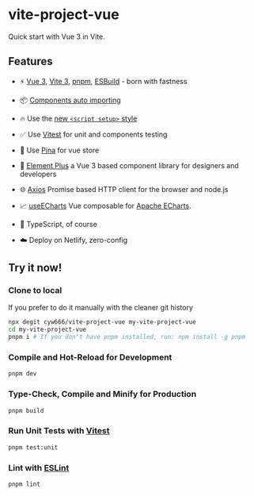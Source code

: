 # vite-project-vue

Quick start with Vue 3 in Vite.

## Features

- ⚡️ [Vue 3](https://github.com/vuejs/core), [Vite 3](https://github.com/vitejs/vite), [pnpm](https://pnpm.io/), [ESBuild](https://github.com/evanw/esbuild) - born with fastness

- 📦 [Components auto importing](./src/components)

- 🔥 Use the [new `<script setup>` style](https://github.com/vuejs/rfcs/pull/227)

- ✅ Use [Vitest](http://vitest.dev/) for unit and components testing

- 🎉 Use [Pina](https://pinia.vuejs.org/) for vue store

- 🎨 [Element Plus](https://element-plus.gitee.io/) a Vue 3 based component library for designers and developers

- 🌐 [Axios](https://axios-http.com/) Promise based HTTP client for the browser and node.js

- 📈 [useECharts](./src/composables/useECharts.ts) Vue composable for [Apache ECharts](https://echarts.apache.org/).

- 🦾 TypeScript, of course

- ☁️ Deploy on Netlify, zero-config

## Try it now!

### Clone to local

If you prefer to do it manually with the cleaner git history

```bash
npx degit cyw666/vite-project-vue my-vite-project-vue
cd my-vite-project-vue
pnpm i # If you don't have pnpm installed, run: npm install -g pnpm
```

### Compile and Hot-Reload for Development

```sh
pnpm dev
```

### Type-Check, Compile and Minify for Production

```sh
pnpm build
```

### Run Unit Tests with [Vitest](https://vitest.dev/)

```sh
pnpm test:unit
```

### Lint with [ESLint](https://eslint.org/)

```sh
pnpm lint
```

